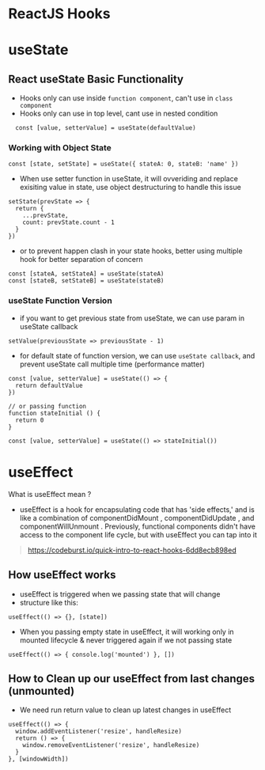 # ReactJS Hooks

# useState
## React useState Basic Functionality
- Hooks only can use inside `function component`, can't use in `class component`
- Hooks only can use in top level, cant use in nested condition

```
  const [value, setterValue] = useState(defaultValue)
```

### Working with Object State
```
const [state, setState] = useState({ stateA: 0, stateB: 'name' })
```

- When use setter function in useState, it will ovveriding and replace exisiting value in state, use object destructuring to handle this issue
```
setState(prevState => {
  return {
    ...prevState,
    count: prevState.count - 1
  }
})
```
- or to prevent happen clash in your state hooks, better using multiple hook for better separation of concern
```
const [stateA, setStateA] = useState(stateA)
const [stateB, setStateB] = useState(stateB)
```

### useState Function Version

- if you want to get previous state from useState, we can use param in useState callback
```
setValue(previousState => previousState - 1)
```

- for default state of function version, we can use `useState callback`, and prevent useState call multiple time (performance matter)
```
const [value, setterValue] = useState(() => {
  return defaultValue
})

// or passing function
function stateInitial () {
  return 0
}

const [value, setterValue] = useState(() => stateInitial())
```



# useEffect
What is useEffect mean ?
- useEffect is a hook for encapsulating code that has 'side effects,' and is like a combination of componentDidMount , componentDidUpdate , and componentWillUnmount . Previously, functional components didn't have access to the component life cycle, but with useEffect you can tap into it

> https://codeburst.io/quick-intro-to-react-hooks-6dd8ecb898ed

## How useEffect works
- useEffect is triggered when we passing state that will change
- structure like this:
```
useEffect(() => {}, [state])
```
- When you passing empty state in useEffect, it will working only in mounted lifecycle & never triggered again if we not passing state
```
useEffect(() => { console.log('mounted') }, [])
```

## How to Clean up our useEffect from last changes (unmounted)
- We need run return value to clean up latest changes in useEffect
```
useEffect(() => {
  window.addEventListener('resize', handleResize)
  return () => {
    window.removeEventListener('resize', handleResize)
  }
}, [windowWidth])
```